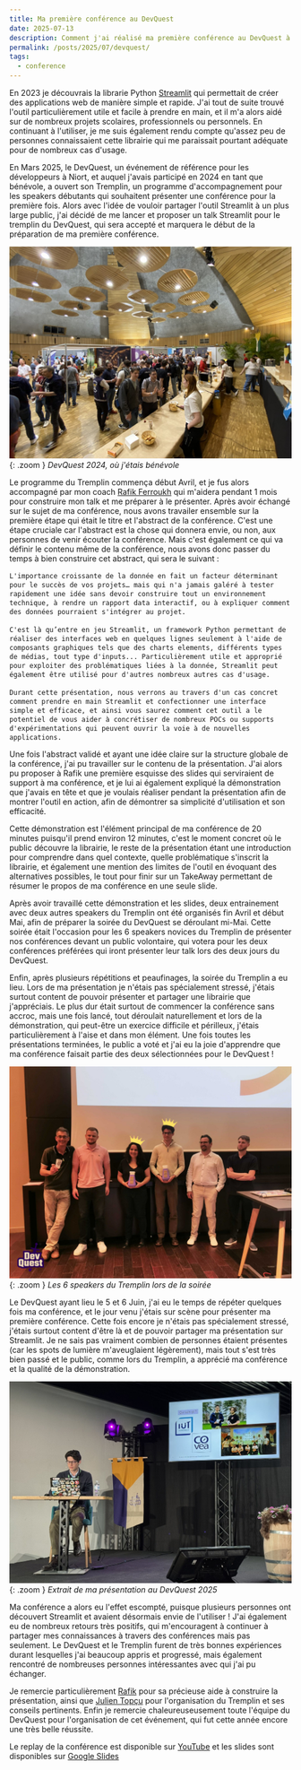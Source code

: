 ```yaml
---
title: Ma première conférence au DevQuest
date: 2025-07-13
description: Comment j'ai réalisé ma première conférence au DevQuest à Niort grâce au Tremplin
permalink: /posts/2025/07/devquest/
tags:
  - conference
---
```


En 2023 je découvrais la librarie Python [Streamlit](https://streamlit.io/) qui permettait de créer des applications web de manière simple et rapide. J'ai tout de suite trouvé l'outil particulièrement utile et facile à prendre en main, et il m'a alors aidé sur de nombreux projets scolaires, professionnels ou personnels. En continuant à l'utiliser, je me suis également rendu compte qu'assez peu de personnes connaissaient cette librairie qui me paraissait pourtant adéquate pour de nombreux cas d'usage. 

En Mars 2025, le DevQuest, un événement de référence pour les développeurs à Niort, et auquel j'avais participé en 2024 en tant que bénévole, a ouvert son Tremplin, un programme d'accompagnement pour les speakers débutants qui souhaitent présenter une conférence pour la première fois. Alors avec l'idée de vouloir partager l'outil Streamlit à un plus large public, j'ai décidé de me lancer et proposer un talk Streamlit pour le tremplin du DevQuest, qui sera accepté et marquera le début de la préparation de ma première conférence.

![DevQuest 2024](/images/devquest/2024.jpg){: .zoom }
*DevQuest 2024, où j'étais bénévole*

Le programme du Tremplin commença début Avril, et je fus alors accompagné par mon coach [Rafik Ferroukh](https://www.linkedin.com/in/rafik-ferroukh) qui m'aidera pendant 1 mois pour construire mon talk et me préparer à le présenter. Après avoir échangé sur le sujet de ma conférence, nous avons travailer ensemble sur la première étape qui était le titre et l'abstract de la conférence. C'est une étape cruciale car l'abstract est la chose qui donnera envie, ou non, aux personnes de venir écouter la conférence. Mais c'est également ce qui va définir le contenu même de la conférence, nous avons donc passer du temps à bien construire cet abstract, qui sera le suivant :

```
L'importance croissante de la donnée en fait un facteur déterminant pour le succès de vos projets… mais qui n'a jamais galéré à tester rapidement une idée sans devoir construire tout un environnement technique, à rendre un rapport data interactif, ou à expliquer comment des données pourraient s'intégrer au projet.

C'est là qu’entre en jeu Streamlit, un framework Python permettant de réaliser des interfaces web en quelques lignes seulement à l'aide de composants graphiques tels que des charts elements, différents types de médias, tout type d'inputs... Particulièrement utile et approprié pour exploiter des problématiques liées à la donnée, Streamlit peut également être utilisé pour d'autres nombreux autres cas d'usage.

Durant cette présentation, nous verrons au travers d'un cas concret comment prendre en main Streamlit et confectionner une interface simple et efficace, et ainsi vous saurez comment cet outil a le potentiel de vous aider à concrétiser de nombreux POCs ou supports d'expérimentations qui peuvent ouvrir la voie à de nouvelles applications.
```

Une fois l'abstract validé et ayant une idée claire sur la structure globale de la conférence, j'ai pu travailler sur le contenu de la présentation. J'ai alors pu proposer à Rafik une première esquisse des slides qui serviraient de support à ma conférence, et je lui ai également expliqué la démonstration que j'avais en tête et que je voulais réaliser pendant la présentation afin de montrer l'outil en action, afin de démontrer sa simplicité d'utilisation et son efficacité.

Cette démonstration est l'élément principal de ma conférence de 20 minutes puisqu'il prend environ 12 minutes, c'est le moment concret où le public découvre la librairie, le reste de la présentation étant une introduction pour comprendre dans quel contexte, quelle problématique s'inscrit la librairie, et également une mention des limites de l'outil en évoquant des alternatives possibles, le tout pour finir sur un TakeAway permettant de résumer le propos de ma conférence en une seule slide.

Après avoir travaillé cette démonstration et les slides, deux entrainement avec deux autres speakers du Tremplin ont été organisés fin Avril et début Mai, afin de préparer la soirée du DevQuest se déroulant mi-Mai. Cette soirée était l'occasion pour les 6 speakers novices du Tremplin de présenter nos conférences devant un public volontaire, qui votera pour les deux conférences préférées qui iront présenter leur talk lors des deux jours du DevQuest.

Enfin, après plusieurs répétitions et peaufinages, la soirée du Tremplin a eu lieu. Lors de ma présentation je n'étais pas spécialement stressé, j'étais surtout content de pouvoir présenter et partager une librairie que j'appréciais. Le plus dur était surtout de commencer la conférence sans accroc, mais une fois lancé, tout déroulait naturellement et lors de la démonstration, qui peut-être un exercice difficile et périlleux, j'étais particulièrement à l'aise et dans mon élément. Une fois toutes les présentations terminées, le public a voté et j'ai eu la joie d'apprendre que ma conférence faisait partie des deux sélectionnées pour le DevQuest !

![Soirée du Tremplin](/images/devquest/tremplin.jpg){: .zoom }
*Les 6 speakers du Tremplin lors de la soirée*

Le DevQuest ayant lieu le 5 et 6 Juin, j'ai eu le temps de répéter quelques fois ma conférence, et le jour venu j'étais sur scène pour présenter ma première conférence. Cette fois encore je n'étais pas spécialement stressé, j'étais surtout content d'être là et de pouvoir partager ma présentation sur Streamlit. Je ne sais pas vraiment combien de personnes étaient présentes (car les spots de lumière m'aveuglaient légèrement), mais tout s'est très bien passé et le public, comme lors du Tremplin, a apprécié ma conférence et la qualité de la démonstration.

![DevQuest 2025 sur scène](/images/devquest/presentation.jpg){: .zoom }
*Extrait de ma présentation au DevQuest 2025*

Ma conférence a alors eu l'effet escompté, puisque plusieurs personnes ont découvert Streamlit et avaient désormais envie de l'utiliser ! J'ai également eu de nombreux retours très positifs, qui m'encouragent à continuer à partager mes connaissances à travers des conférences mais pas seulement. Le DevQuest et le Tremplin furent de très bonnes expériences durant lesquelles j'ai beaucoup appris et progressé, mais également rencontré de nombreuses personnes intéressantes avec qui j'ai pu échanger.

Je remercie particulièrement [Rafik](https://www.linkedin.com/in/rafik-ferroukh) pour sa précieuse aide à construire la présentation, ainsi que [Julien Topçu](https://fr.linkedin.com/in/julien-top%C3%A7u) pour l'organisation du Tremplin et ses conseils pertinents. Enfin je remercie chaleureuseusement toute l'équipe du DevQuest pour l'organisation de cet événement, qui fut cette année encore une très belle réussite.

Le replay de la conférence est disponible sur [YouTube](https://www.youtube.com/watch?v=t7XOXxFVmOo) et les slides sont disponibles sur [Google Slides](https://docs.google.com/presentation/d/1TdH_o1U1TDgzRZlTSapJL2ID0O8Nq8Xp)
